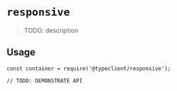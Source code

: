 # `responsive`

  > TODO: description
  
  ## Usage
  
  ```
  const container = require('@typeclient/responsive');
  
  // TODO: DEMONSTRATE API
  ```